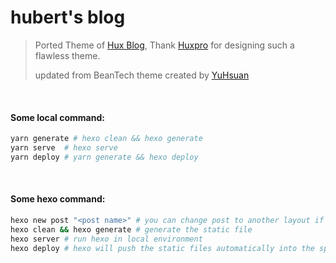 # hubert's blog

> Ported Theme of [Hux Blog](https://github.com/Huxpro/huxpro.github.io), Thank [Huxpro](https://github.com/Huxpro) for designing such a flawless theme.
> 
> updated from BeanTech theme created by [YuHsuan](http://beantech.org)


<br/>

#### Some local command:
```bash
yarn generate # hexo clean && hexo generate
yarn serve  # hexo serve
yarn deploy # yarn generate && hexo deploy
```

<br/>

#### Some hexo command:
```bash
hexo new post "<post name>" # you can change post to another layout if you want
hexo clean && hexo generate # generate the static file
hexo server # run hexo in local environment
hexo deploy # hexo will push the static files automatically into the specific branch(gh-pages) of your repo!
```